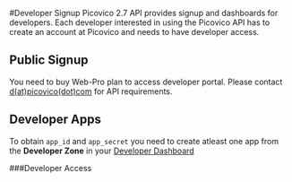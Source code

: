 #Developer Signup
Picovico 2.7 API provides signup and dashboards for developers. Each developer interested in using the Picovico API has to create an account at Picovico
and needs to have developer access. 

## Public Signup
You need to buy Web-Pro plan to access developer portal. Please contact [d(at)picovico(dot)com](d(at)picovico(dot)com) for API requirements.

## Developer Apps
To obtain `app_id` and `app_secret` you need to create atleast one app from the __Developer Zone__ in your [Developer Dashboard](http://developer.picovico.com)


###Developer Access
